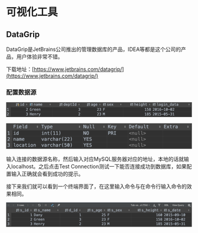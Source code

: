 # 可视化工具

## DataGrip

DataGrip是JetBrains公司推出的管理数据库的产品，IDEA等都是这个公司的产品，用户体验非常不错。

下载地址：[https://www.jetbrains.com/datagrip/](https://www.jetbrains.com/datagrip/)

### 配置数据源

![](.gitbook/assets/image%20%28115%29.png)

![](.gitbook/assets/image%20%2854%29.png)

输入连接的数据源名称，然后输入对应MySQL服务器对应的地址，本地的话就输入localhost。之后点击Test Connection测试一下能否连接成功到数据库，如果配置输入正确就会看到成功的提示。

接下来我们就可以看到一个终端界面了，在这里输入命令与在命令行输入命令的效果相同。

![](.gitbook/assets/image%20%28114%29.png)

